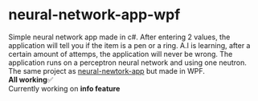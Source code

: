 # neural-network-app-wpf
Simple neural network app made in c#. After entering 2 values, the application will tell you if the item is a pen or a ring.
A.I is learning, after a certain amount of attemps, the application will never be wrong.
The application runs on a perceptron neural network and using one neutron. <br>
The same project as <a href="https://github.com/novy213/neural-newtork-app">neural-newtork-app<a/> but made in WPF.<br>
<b>All working</b>:white_check_mark:<br>
  Currently working on <b>info feature</b>
